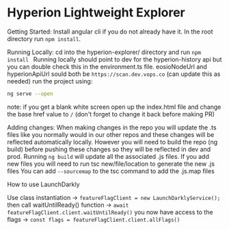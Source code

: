 # Hyperion Lightweight Explorer

Getting Started:
Install angular cli if you do not already have it.
In the root directory run `npm install`.

Running Locally:
cd into the hyperion-explorer/ directory and run `npm install `
Running locally should point to dev for the hyperion-history api but you can double check this in the environment.ts file. 
eosioNodeUrl and hyperionApiUrl sould both be `https://scan.dev.vops.co` (can update this as needed)
run the project using:
 ```bash
ng serve --open
```
note: if you get a blank white screen open up the index.html file and change the base href value to `/` (don't forget to change it back before making PR)

Adding changes:
When making changes in the repo you will update the .ts files like you normally would in our other repos and these changes will be reflected automatically locally. However you will need to build the repo (ng build) before pushing these changes so they will be reflected in dev and prod.
Running `ng build` will update all the associated .js files.
If you add new files you will need to run tsc new/file/location to generate the new .js files
You can add `--sourcemap` to the tsc command to add the .js.map files

How to use LaunchDarkly

Use class instantiation -> `featureFlagClient = new LaunchDarklyService();`
then call waitUntilReady() function -> `await featureFlagClient.client.waitUntilReady()`
you now have access to the flags -> `const flags = featureFlagClient.client.allFlags()`
